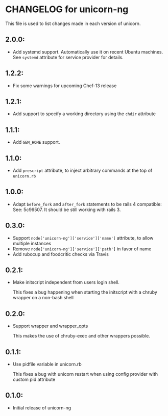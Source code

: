 # CHANGELOG for unicorn-ng

This file is used to list changes made in each version of unicorn.

## 2.0.0:

- Add systemd support. Automatically use it on recent Ubuntu machines.
  See `systemd` attribute for service provider for details.

## 1.2.2:

- Fix some warnings for upcoming Chef-13 release

## 1.2.1:

- Add support to specify a working directory using the `chdir` attribute

## 1.1.1:

- Add `GEM_HOME` support.

## 1.1.0:

- Add `prescript` attribute, to inject arbitrary commands at the top of `unicorn.rb`


## 1.0.0:

- Adapt `before_fork` and `after_fork` statements to be rails 4 compatible:
  See: 5c96507. It should be still working with rails 3.


## 0.3.0:

* Support `node['unicorn-ng']['service']['name']` attribute, to allow multiple instances
* Remove `node['unicorn-ng']['service']['path']` in favor of name
* Add rubocup and foodcritic checks via Travis

## 0.2.1:

* Make initscript independent from users login shell.

  This fixes a bug happening when starting the initscript with a chruby wrapper on a non-bash shell

## 0.2.0:

* Support wrapper and wrapper\_opts

  This makes the use of chruby-exec and other wrappers possible.

## 0.1.1:

* Use pidfile variable in unicorn.rb

  This fixes a bug with unicorn restart when using config provider with custom pid attribute

## 0.1.0:

* Initial release of unicorn-ng

